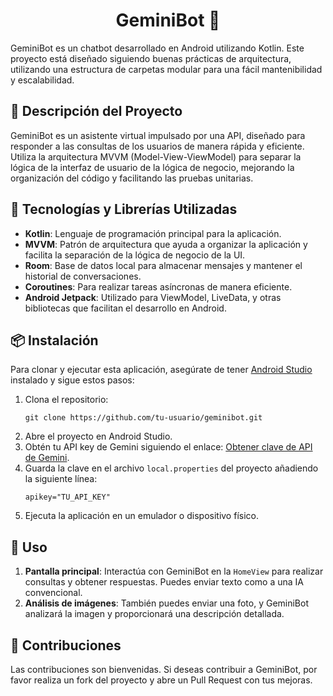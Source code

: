 <h1 align="center">GeminiBot 🤖</h1>

<p>GeminiBot es un chatbot desarrollado en Android utilizando Kotlin. Este proyecto está diseñado siguiendo buenas prácticas de arquitectura, utilizando una estructura de carpetas modular para una fácil mantenibilidad y escalabilidad.</p>

<h2>📜 Descripción del Proyecto</h2>

<p>GeminiBot es un asistente virtual impulsado por una API, diseñado para responder a las consultas de los usuarios de manera rápida y eficiente. Utiliza la arquitectura MVVM (Model-View-ViewModel) para separar la lógica de la interfaz de usuario de la lógica de negocio, mejorando la organización del código y facilitando las pruebas unitarias.</p>

<h2>🚀 Tecnologías y Librerías Utilizadas</h2>

<ul>
  <li><strong>Kotlin</strong>: Lenguaje de programación principal para la aplicación.</li>
  <li><strong>MVVM</strong>: Patrón de arquitectura que ayuda a organizar la aplicación y facilita la separación de la lógica de negocio de la UI.</li>
  <li><strong>Room</strong>: Base de datos local para almacenar mensajes y mantener el historial de conversaciones.</li>
  <li><strong>Coroutines</strong>: Para realizar tareas asíncronas de manera eficiente.</li>
  <li><strong>Android Jetpack</strong>: Utilizado para ViewModel, LiveData, y otras bibliotecas que facilitan el desarrollo en Android.</li>
</ul>

<h2>📦 Instalación</h2>

<p>Para clonar y ejecutar esta aplicación, asegúrate de tener <a href="https://developer.android.com/studio">Android Studio</a> instalado y sigue estos pasos:</p>

<ol>
  <li>Clona el repositorio:
    <pre><code>git clone https://github.com/tu-usuario/geminibot.git</code></pre>
  </li>
  <li>Abre el proyecto en Android Studio.</li>
  <li>Obtén tu API key de Gemini siguiendo el enlace: <a href="[https://example.com/get-gemini-api-key](https://ai.google.dev/gemini-api/docs/api-key?hl=es-419)" target="_blank">Obtener clave de API de Gemini</a>.</li>
  <li>Guarda la clave en el archivo <code>local.properties</code> del proyecto añadiendo la siguiente línea:
    <pre><code>apikey="TU_API_KEY"</code></pre>
  </li>
  <li>Ejecuta la aplicación en un emulador o dispositivo físico.</li>
</ol>
<h2>📱 Uso</h2>

<ol>
  <li><strong>Pantalla principal</strong>: Interactúa con GeminiBot en la <code>HomeView</code> para realizar consultas y obtener respuestas. Puedes enviar texto como a una IA convencional.</li>
  <li><strong>Análisis de imágenes</strong>: También puedes enviar una foto, y GeminiBot analizará la imagen y proporcionará una descripción detallada.</li>
</ol>

<h2>👥 Contribuciones</h2>

<p>Las contribuciones son bienvenidas. Si deseas contribuir a GeminiBot, por favor realiza un fork del proyecto y abre un Pull Request con tus mejoras.</p>

